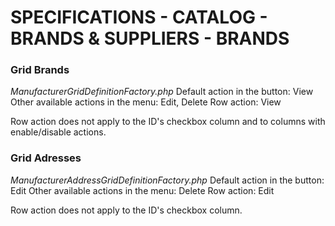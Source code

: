 # SPECIFICATIONS - CATALOG - BRANDS & SUPPLIERS - BRANDS

### Grid Brands
_ManufacturerGridDefinitionFactory.php_
Default action in the button: View
Other available actions in the menu: Edit, Delete
Row action: View

Row action does not apply to the ID's checkbox column and to columns with enable/disable actions.



### Grid Adresses
_ManufacturerAddressGridDefinitionFactory.php_
Default action in the button: Edit
Other available actions in the menu: Delete
Row action: Edit

Row action does not apply to the ID's checkbox column.
